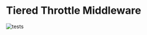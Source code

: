 # Tiered Throttle Middleware

![tests](https://github.com/MilesChou/laravel-tiered-throttle/workflows/tests/badge.svg)
